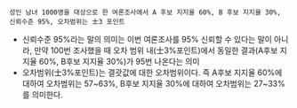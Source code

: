 ```

성인 남녀 1000명을 대상으로 한 여론조사에서 A 후보 지지율 60%, B 후보 지지율 30%, 신뢰수준 95%, 오차범위는 士3 포인트 

```

- 신뢰수준 95%라는 말의 의미는 이번 여론조사를 95% 신뢰할 수 있다는 말이 아니라, 만약 100번 조사했을 때 오차 범위 내(士3%포인트)에서 동일한 결과(A후보 지지율 60%, B후보 지지율 30%)가 95번 나온다는 의미 
- 오차범위(士3%포인트)는 결괏값에 대한 오차범위이다. 즉 A후보 지지율 60%에 대하여 오차범위는 57~63%, B후보 지지율 30%에 대하여 오차범위는 27~33%를 의미한다. 


